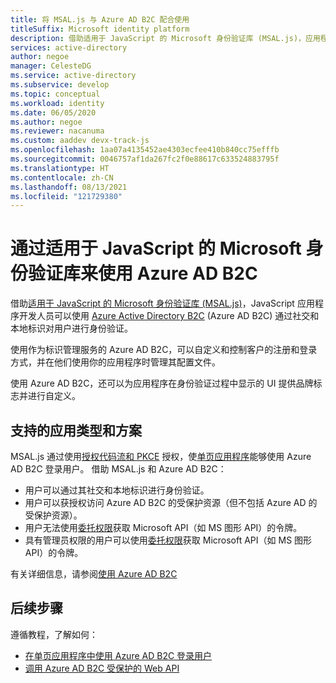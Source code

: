 ```yaml
---
title: 将 MSAL.js 与 Azure AD B2C 配合使用
titleSuffix: Microsoft identity platform
description: 借助适用于 JavaScript 的 Microsoft 身份验证库 (MSAL.js)，应用程序可以使用 Azure AD B2C 并获取用于调用受保护 Web API 的令牌。 这些 Web API 可以是 Microsoft Graph、其他 Microsoft API、其他来源的 Web API 或你自己的 Web API。
services: active-directory
author: negoe
manager: CelesteDG
ms.service: active-directory
ms.subservice: develop
ms.topic: conceptual
ms.workload: identity
ms.date: 06/05/2020
ms.author: negoe
ms.reviewer: nacanuma
ms.custom: aaddev devx-track-js
ms.openlocfilehash: 1aa07a4135452ae4303ecfee410b840cc75efffb
ms.sourcegitcommit: 0046757af1da267fc2f0e88617c633524883795f
ms.translationtype: HT
ms.contentlocale: zh-CN
ms.lasthandoff: 08/13/2021
ms.locfileid: "121729380"
---
```

# <a name="use-the-microsoft-authentication-library-for-javascript-to-work-with-azure-ad-b2c"></a>通过适用于 JavaScript 的 Microsoft 身份验证库来使用 Azure AD B2C

借助[适用于 JavaScript 的 Microsoft 身份验证库 (MSAL.js)](https://github.com/AzureAD/microsoft-authentication-library-for-js)，JavaScript 应用程序开发人员可以使用 [Azure Active Directory B2C](../../active-directory-b2c/overview.md) (Azure AD B2C) 通过社交和本地标识对用户进行身份验证。

使用作为标识管理服务的 Azure AD B2C，可以自定义和控制客户的注册和登录方式，并在他们使用你的应用程序时管理其配置文件。 

使用 Azure AD B2C，还可以为应用程序在身份验证过程中显示的 UI 提供品牌标志并进行自定义。

## <a name="supported-app-types-and-scenarios"></a>支持的应用类型和方案

MSAL.js 通过使用[授权代码流和 PKCE](../../active-directory-b2c/authorization-code-flow.md) 授权，使[单页应用程序](../../active-directory-b2c/application-types.md#single-page-applications)能够使用 Azure AD B2C 登录用户。 借助 MSAL.js 和 Azure AD B2C：

- 用户可以通过其社交和本地标识进行身份验证。
- 用户可以获授权访问 Azure AD B2C 的受保护资源（但不包括 Azure AD 的受保护资源）。
- 用户无法使用[委托权限](./v2-permissions-and-consent.md#permission-types)获取 Microsoft API（如 MS 图形 API）的令牌。
- 具有管理员权限的用户可以使用[委托权限](./v2-permissions-and-consent.md#permission-types)获取 Microsoft API（如 MS 图形 API）的令牌。

有关详细信息，请参阅[使用 Azure AD B2C](https://github.com/AzureAD/microsoft-authentication-library-for-js/blob/dev/lib/msal-browser/docs/working-with-b2c.md)

## <a name="next-steps"></a>后续步骤

遵循教程，了解如何：

- [在单页应用程序中使用 Azure AD B2C 登录用户](../../active-directory-b2c/configure-authentication-sample-spa-app.md)
- [调用 Azure AD B2C 受保护的 Web API](../../active-directory-b2c/enable-authentication-web-api.md)